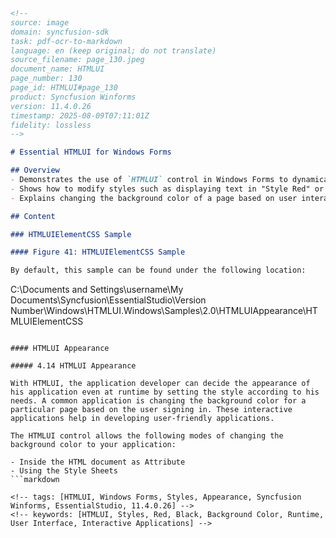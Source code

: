 ```markdown
<!--
source: image
domain: syncfusion-sdk
task: pdf-ocr-to-markdown
language: en (keep original; do not translate)
source_filename: page_130.jpeg
document_name: HTMLUI
page_number: 130
page_id: HTMLUI#page_130
product: Syncfusion Winforms
version: 11.4.0.26
timestamp: 2025-08-09T07:11:01Z
fidelity: lossless
-->

# Essential HTMLUI for Windows Forms

## Overview
- Demonstrates the use of `HTMLUI` control in Windows Forms to dynamically change the appearance.
- Shows how to modify styles such as displaying text in "Style Red" or "Style Black."
- Explains changing the background color of a page based on user interaction or preferences.

## Content

### HTMLUIElementCSS Sample

#### Figure 41: HTMLUIElementCSS Sample

By default, this sample can be found under the following location:

```
C:\Documents and Settings\username\My Documents\Syncfusion\EssentialStudio\Version Number\Windows\HTMLUI.Windows\Samples\2.0\HTMLUIAppearance\HTMLUIElementCSS
```

#### HTMLUI Appearance

##### 4.14 HTMLUI Appearance

With HTMLUI, the application developer can decide the appearance of his application even at runtime by setting the style according to his needs. A common application is changing the background color for a particular page based on the user signing in. These interactive applications help in developing user-friendly applications.

The HTMLUI control allows the following modes of changing the background color to your application:

- Inside the HTML document as Attribute
- Using the Style Sheets
```markdown

<!-- tags: [HTMLUI, Windows Forms, Styles, Appearance, Syncfusion Winforms, EssentialStudio, 11.4.0.26] -->
<!-- keywords: [HTMLUI, Styles, Red, Black, Background Color, Runtime, User Interface, Interactive Applications] -->
```